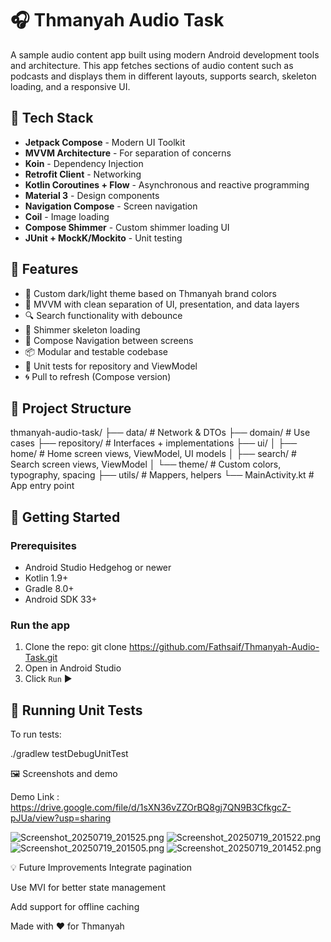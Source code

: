 # 🎧 Thmanyah Audio Task

A sample audio content app built using modern Android development tools and architecture. This app fetches sections of audio content such as podcasts and displays them in different layouts, supports search, skeleton loading, and a responsive UI.

## 🧰 Tech Stack

- **Jetpack Compose** - Modern UI Toolkit
- **MVVM Architecture** - For separation of concerns
- **Koin** - Dependency Injection
- **Retrofit Client** - Networking
- **Kotlin Coroutines + Flow** - Asynchronous and reactive programming
- **Material 3** - Design components
- **Navigation Compose** - Screen navigation
- **Coil** - Image loading
- **Compose Shimmer** - Custom shimmer loading UI
- **JUnit + MockK/Mockito** - Unit testing

## 🧱 Features

- 🎨 Custom dark/light theme based on Thmanyah brand colors
- 🧠 MVVM with clean separation of UI, presentation, and data layers
- 🔍 Search functionality with debounce
- 🦴 Shimmer skeleton loading
- 🧭 Compose Navigation between screens
- 📦 Modular and testable codebase
- 🧪 Unit tests for repository and ViewModel
- 🌀 Pull to refresh (Compose version)

## 📁 Project Structure

thmanyah-audio-task/
├── data/ # Network & DTOs
├── domain/ # Use cases
├── repository/ # Interfaces + implementations
├── ui/
│ ├── home/ # Home screen views, ViewModel, UI models
│ ├── search/ # Search screen views, ViewModel
│ └── theme/ # Custom colors, typography, spacing
├── utils/ # Mappers, helpers
└── MainActivity.kt # App entry point

## 🚀 Getting Started

### Prerequisites

- Android Studio Hedgehog or newer
- Kotlin 1.9+
- Gradle 8.0+
- Android SDK 33+

### Run the app

1. Clone the repo:
    git clone https://github.com/Fathsaif/Thmanyah-Audio-Task.git
2. Open in Android Studio
3. Click `Run` ▶️

## 🧪 Running Unit Tests

To run tests:

./gradlew testDebugUnitTest


🖼️ Screenshots and demo 

Demo Link :
https://drive.google.com/file/d/1sXN36vZZOrBQ8gj7QN9B3CfkgcZ-pJUa/view?usp=sharing

![Screenshot_20250719_201525.png](Screenshot_20250719_201525.png)
![Screenshot_20250719_201522.png](Screenshot_20250719_201522.png)
![Screenshot_20250719_201505.png](Screenshot_20250719_201505.png)
![Screenshot_20250719_201452.png](Screenshot_20250719_201452.png)

💡 Future Improvements
Integrate pagination

Use MVI for better state management

Add support for offline caching

Made with ❤️ for Thmanyah
